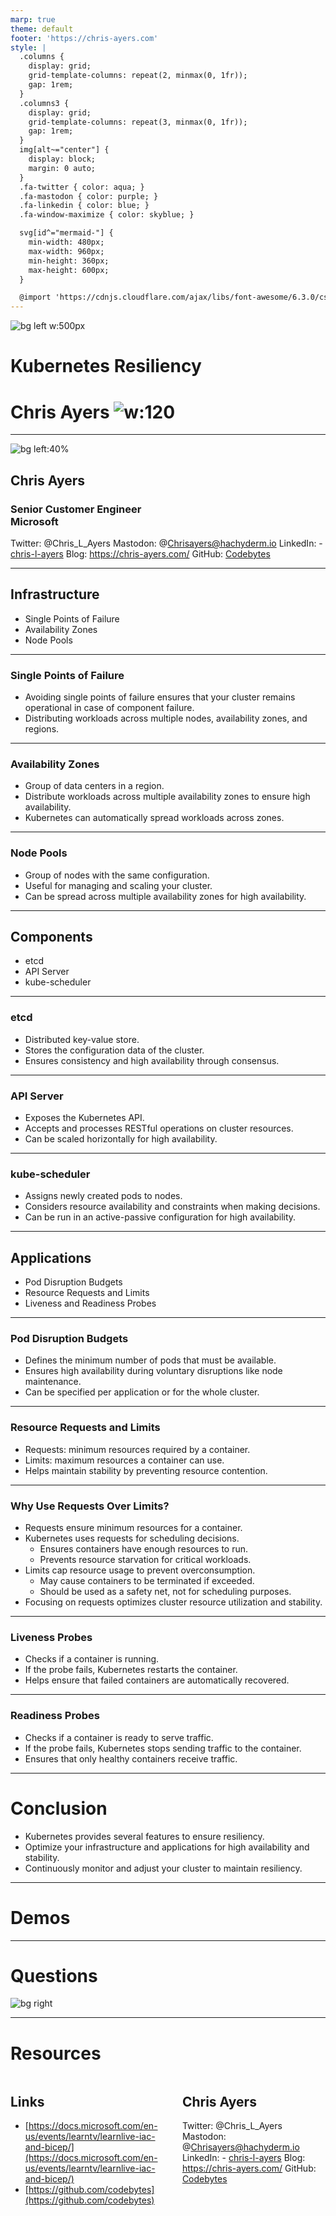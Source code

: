 ```yaml
---
marp: true
theme: default
footer: 'https://chris-ayers.com'
style: |
  .columns {
    display: grid;
    grid-template-columns: repeat(2, minmax(0, 1fr));
    gap: 1rem;
  }
  .columns3 {
    display: grid;
    grid-template-columns: repeat(3, minmax(0, 1fr));
    gap: 1rem;
  } 
  img[alt~="center"] {
    display: block;
    margin: 0 auto;
  }
  .fa-twitter { color: aqua; }
  .fa-mastodon { color: purple; }
  .fa-linkedin { color: blue; }
  .fa-window-maximize { color: skyblue; }

  svg[id^="mermaid-"] { 
    min-width: 480px; 
    max-width: 960px; 
    min-height: 360px; 
    max-height: 600px; 
  }

  @import 'https://cdnjs.cloudflare.com/ajax/libs/font-awesome/6.3.0/css/all.min.css'
---
```


<!-- _footer: 'https://github.com/Codebytes/kubernetes-resiliency' -->

![bg left w:500px](./img/Kubernetes_Logo.png)

# Kubernetes Resiliency

# Chris Ayers ![w:120](img/portrait.png)

---

![bg left:40%](./img/portrait.png)

## Chris Ayers
### Senior Customer Engineer<br>Microsoft

<i class="fa-brands fa-twitter"></i> Twitter: @Chris\_L\_Ayers
<i class="fa-brands fa-mastodon"></i> Mastodon: @Chrisayers@hachyderm.io
<i class="fa-brands fa-linkedin"></i> LinkedIn: - [chris\-l\-ayers](https://linkedin.com/in/chris-l-ayers/)
<i class="fa fa-window-maximize"></i> Blog: [https://chris-ayers\.com/](https://chris-ayers.com/)
<i class="fa-brands fa-github"></i> GitHub: [Codebytes](https://github.com/codebytes)

---

## Infrastructure
- Single Points of Failure
- Availability Zones
- Node Pools

---

### Single Points of Failure
- Avoiding single points of failure ensures that your cluster remains operational in case of component failure.
- Distributing workloads across multiple nodes, availability zones, and regions.

---

### Availability Zones
- Group of data centers in a region.
- Distribute workloads across multiple availability zones to ensure high availability.
- Kubernetes can automatically spread workloads across zones.

---

### Node Pools
- Group of nodes with the same configuration.
- Useful for managing and scaling your cluster.
- Can be spread across multiple availability zones for high availability.

---

## Components
- etcd
- API Server
- kube-scheduler

---

### etcd
- Distributed key-value store.
- Stores the configuration data of the cluster.
- Ensures consistency and high availability through consensus.

---

### API Server
- Exposes the Kubernetes API.
- Accepts and processes RESTful operations on cluster resources.
- Can be scaled horizontally for high availability.

---

### kube-scheduler
- Assigns newly created pods to nodes.
- Considers resource availability and constraints when making decisions.
- Can be run in an active-passive configuration for high availability.

---

## Applications
- Pod Disruption Budgets
- Resource Requests and Limits
- Liveness and Readiness Probes

---

### Pod Disruption Budgets
- Defines the minimum number of pods that must be available.
- Ensures high availability during voluntary disruptions like node maintenance.
- Can be specified per application or for the whole cluster.

---

### Resource Requests and Limits
- Requests: minimum resources required by a container.
- Limits: maximum resources a container can use.
- Helps maintain stability by preventing resource contention.

---

### Why Use Requests Over Limits?
- Requests ensure minimum resources for a container.
- Kubernetes uses requests for scheduling decisions.
  - Ensures containers have enough resources to run.
  - Prevents resource starvation for critical workloads.
- Limits cap resource usage to prevent overconsumption.
  - May cause containers to be terminated if exceeded.
  - Should be used as a safety net, not for scheduling purposes.
- Focusing on requests optimizes cluster resource utilization and stability.

---

### Liveness Probes
- Checks if a container is running.
- If the probe fails, Kubernetes restarts the container.
- Helps ensure that failed containers are automatically recovered.

---

### Readiness Probes
- Checks if a container is ready to serve traffic.
- If the probe fails, Kubernetes stops sending traffic to the container.
- Ensures that only healthy containers receive traffic.

---

# Conclusion
- Kubernetes provides several features to ensure resiliency.
- Optimize your infrastructure and applications for high availability and stability.
- Continuously monitor and adjust your cluster to maintain resiliency.

---

# Demos

---

# Questions

![bg right](./img/owl.png)

---

# Resources 

<div class="columns">
<div>

## Links

- [https://docs.microsoft.com/en-us/events/learntv/learnlive-iac-and-bicep/](https://docs.microsoft.com/en-us/events/learntv/learnlive-iac-and-bicep/)
- [https://github.com/codebytes](https://github.com/codebytes)

</div>
<div>

## Chris Ayers 

<i class="fa-brands fa-twitter"></i> Twitter: @Chris\_L\_Ayers
<i class="fa-brands fa-mastodon"></i> Mastodon: @Chrisayers@hachyderm.io
<i class="fa-brands fa-linkedin"></i> LinkedIn: - [chris\-l\-ayers](https://linkedin.com/in/chris-l-ayers/)
<i class="fa fa-window-maximize"></i> Blog: [https://chris-ayers\.com/](https://chris-ayers.com/)
<i class="fa-brands fa-github"></i> GitHub: [Codebytes](https://github.com/codebytes)

</div>
</div>
